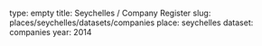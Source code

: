type: empty
title: Seychelles / Company Register
slug: places/seychelles/datasets/companies
place: seychelles
dataset: companies
year: 2014
